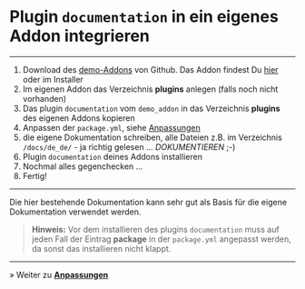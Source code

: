 # Plugin `documentation` in ein eigenes Addon integrieren

---

1. Download des [demo-Addons](https://github.com/FriendsOfREDAXO/demo_addon) von Github. Das Addon findest Du [hier](https://github.com/FriendsOfREDAXO/demo_addon) oder im Installer
2. Im eigenen Addon das Verzeichnis **plugins** anlegen (falls noch nicht vorhanden)
3. Das plugin `documentation` vom `demo_addon` in das Verzeichnis **plugins** des eigenen Addons kopieren
4. Anpassen der `package.yml`, siehe [Anpassungen](howto_customize.md)
5. die eigene Dokumentation schreiben, alle Dateien z.B. im Verzeichnis `/docs/de_de/` - ja richtig gelesen ... *DOKUMENTIEREN* ;-)
6. Plugin `documentation` deines Addons installieren
7. Nochmal alles gegenchecken ...
8. Fertig!

---

Die hier bestehende Dokumentation kann sehr gut als Basis für die eigene Dokumentation verwendet werden.

> **Hinweis:**
> Vor dem installieren des plugins `documentation` muss auf jeden Fall der Eintrag **package** in der `package.yml` angepasst werden, da sonst das installieren nicht klappt.

---

&raquo; Weiter zu **[Anpassungen](howto_customize.md)**
